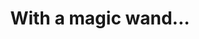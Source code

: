 ---
title: "With a magic wand..." 
published: "29-03-2022"
description: "Radio spot participation for the European School Radio Contest 2022"
tech: ["radio spot"]
image: "genericPhoto.jpg"
url: "https://soundcloud.com/mitspol/with-a-magic-wand?utm_source=clipboard&utm_medium=text&utm_campaign=social_sharing"
---
